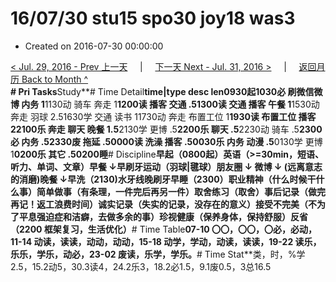 # 16/07/30 stu15 spo30 joy18 was3

* Created on 2016-07-30 00:00:00

[&lt; Jul. 29, 2016 - Prev 上一天](d29.md)     \|     [下一天 Next - Jul. 31, 2016 &gt;](d31.md)     \|     [返回月历 Back to Month ^](index.md)   
**\# Pri Tasks**Study**\# Time Detail**time\|type desc len0930起1030必 刷微信微博 内务 1**1130动 骑车 奔走 1**1200读 播客 交通 .51300读 交通 播客 午餐 1**1530动 奔走 羽球 2.51630学 交通 读书 11730动 奔走 布置工位 1**1930读 布置工位 播客 22100乐 奔走 聊天 晚餐 1.5**2130学 更博 .5**2200乐 聊天 .5**2230动 骑车 .5**2300必 内务 .52330废 拖延 .50000读 洗澡 播客 .50030乐 内务 动漫 .5**0130学 更博 1**0200乐 其它 .50200睡**\# Discipline**早起（0800起）英语（&gt;=30min，短语、听力、单词、文章）早餐 ↓早刷牙运动（羽球\|毽球）朋友圈 ↓ 微博 ↓ \(远离意志的消磨\)晚餐 ↓早洗（2130\)水牙线晚刷牙早睡（2300）**职业**精神（什么时候干什么事）**简单**做事（有条理，一件完后再另一件）**取舍**练习（取舍）事后记录（做完再记！返工浪费时间）诚实记录（失实的记录，没存在的意义）接受不完美（不为了平息强迫症和洁癖，去做多余的事）珍视健康（保养身体，保持舒服）反省（2200 框架复习，生活优化）**\# Time Table**07-10 〇〇，〇〇，〇必，必动，11-14 动读，读读，动动，动动，15-18 动学，学动，动读，读读，19-22 读乐，乐乐，学乐，动必，23-02 废读，乐学，学乐。**\# Time Stat**类，时，%学2.5，15.2动5，30.3读4，24.2乐3，18.2必1.5，9.1废0.5，3总16.5

